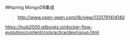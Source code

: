 ##spring MongoDB集成

>   http://www.open-open.com/lib/view/1331791414140

https://hujb2000.gitbooks.io/docker-flow-evolution/content/cn/practice/dev/runup.html